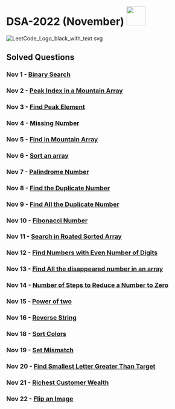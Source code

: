 # DSA-2022 (November) <a href="https://leetcode.com/nitin-787/"><img width="50px" src="https://user-images.githubusercontent.com/76255199/200137960-c9cffbba-aaf8-4b77-93f5-49fc94e08c0d.png" /></a> 

![LeetCode_Logo_black_with_text svg](https://user-images.githubusercontent.com/76255199/200137728-11e4195e-2ecf-4065-8b6c-30e2d67f41c4.png)


## Solved Questions

### Nov 1 - [Binary Search](https://github.com/nitin-787/DSA-2022/blob/main/BinarySearch.java)
### Nov 2 - [Peak Index in a Mountain Array](https://leetcode.com/problems/peak-index-in-a-mountain-array/)
### Nov 3 - [Find Peak Element](https://leetcode.com/problems/find-peak-element/)
### Nov 4 - [Missing Number](https://leetcode.com/problems/missing-number/)
### Nov 5 - [Find in Mountain Array](https://leetcode.com/problems/find-in-mountain-array/)
### Nov 6 - [Sort an array](https://leetcode.com/problems/sort-an-array/)
### Nov 7 - [Palindrome Number](https://leetcode.com/problems/palindrome-number/)
### Nov 8 - [Find the Duplicate Number](https://leetcode.com/problems/find-the-duplicate-number/)
### Nov 9 - [Find All the Duplicate Number](https://leetcode.com/problems/find-all-duplicates-in-an-array/)
### Nov 10 - [Fibonacci Number](https://leetcode.com/problems/fibonacci-number/)
### Nov 11 - [Search in Roated Sorted Array](https://leetcode.com/problems/search-in-rotated-sorted-array/)
### Nov 12 - [Find Numbers with Even Number of Digits](https://leetcode.com/problems/find-numbers-with-even-number-of-digits/)
### Nov 13 - [Find All the disappeared number in an array](https://leetcode.com/problems/find-all-numbers-disappeared-in-an-array/)
### Nov 14 - [Number of Steps to Reduce a Number to Zero](https://leetcode.com/problems/number-of-steps-to-reduce-a-number-to-zero/)
### Nov 15 - [Power of two](https://leetcode.com/problems/power-of-two/)
### Nov 16 - [Reverse String](https://leetcode.com/problems/reverse-string/)
### Nov 18 - [Sort Colors](https://leetcode.com/problems/sort-colors/)
### Nov 19 - [Set Mismatch](https://leetcode.com/problems/set-mismatch/)
### Nov 20 - [Find Smallest Letter Greater Than Target](https://leetcode.com/problems/find-smallest-letter-greater-than-target/)
### Nov 21 - [Richest Customer Wealth](https://leetcode.com/problems/richest-customer-wealth/)
### Nov 22 - [Flip an Image](https://leetcode.com/problems/flipping-an-image/)
